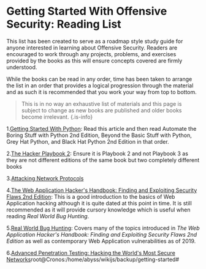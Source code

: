 # Getting Started With Offensive Security: Reading List

This list has been created to serve as a roadmap style study guide for anyone interested in learning about Offensive Security. Readers are encouraged to work through any projects, problems, and exercises provided by the books as this will ensure concepts covered are firmly understood.

While the books can be read in any order, time has been taken to arrange the list in an order that provides a logical progression through the material and as such it is recommended that you work your way from top to bottom.

> This is in no way an exhaustive list of materials and this page is subject to change as new books are published and older books become irrelevant.
{.is-info}


1.[Getting Started With Python](/getting-started/Getting-Started-With-Python): Read this article and then read Automate the Boring Stuff with Python 2nd Edition, Beyond the Basic Stuff with Python, Grey Hat Python, and Black Hat Python 2nd Edition in that order.

2.[The Hacker Playbook 2](https://www.amazon.com/Hacker-Playbook-Practical-Penetration-Testing/dp/1512214566): Ensure it is Playbook 2 and not Playbook 3 as they are not different editions of the same book but two completely different books

3.[Attacking Network Protocols](https://nostarch.com/networkprotocols)

4.[The Web Application Hacker's Handbook: Finding and Exploiting Security Flaws 2nd Edition](https://www.wiley.com/en-us/The+Web+Application+Hacker%27s+Handbook:+Finding+and+Exploiting+Security+Flaws,+2nd+Edition-p-9781118026472): This is a good introduction to the basics of Web Application hacking although it is quite dated at this point in time. It is still recommended as it will provide cursory knowledge which is useful when reading _Real World Bug Hunting_.

5.[Real World Bug Hunting](https://nostarch.com/bughunting): Covers many of the topics introduced in _The Web Application Hacker's Handbook: Finding and Exploiting Security Flaws 2nd Edition_ as well as contemporary Web Application vulnerabilities as of 2019.

6.[Advanced Penetration Testing: Hacking the World's Most Secure Networks](https://www.wiley.com/en-us/Advanced+Penetration+Testing%3A+Hacking+the+World%27s+Most+Secure+Networks-p-9781119367680)root@Cronos:/home/abyss/wikijs/backup/getting-started# 

